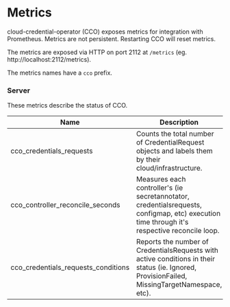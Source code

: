 Metrics
=======

cloud-credential-operator (CCO) exposes metrics for integration with Prometheus. Metrics are not persistent. Restarting CCO will reset metrics.

The metrics are exposed via HTTP on port 2112 at `/metrics` (eg. http://localhost:2112/metrics).

The metrics names have a `cco` prefix.

### Server

These metrics describe the status of CCO. 

| Name                            | Description                                        | Type      |
|---------------------------------|----------------------------------------------------|-----------|
| cco_credentials_requests            | Counts the total number of CredentialRequest objects and labels them by their cloud/infrastructure.                 | Gauge     |
| cco_controller_reconcile_seconds    | Measures each controller's (ie secretannotator, credentialsrequests, configmap, etc) execution time through it's respective reconcile loop.       | Histogram |
| cco_credentials_requests_conditions | Reports the number of CredentialsRequests with active conditions in their status (ie. Ignored, ProvisionFailed, MissingTargetNamespace, etc).       | Gauge     |
